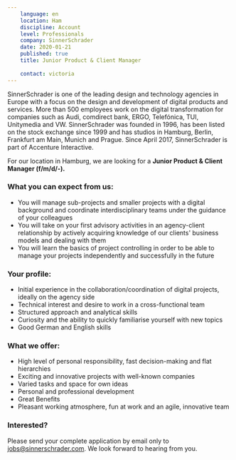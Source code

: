```yaml
---
    language: en
    location: Ham
    discipline: Account
    level: Professionals
    company: SinnerSchrader
    date: 2020-01-21
    published: true
    title: Junior Product & Client Manager 
     
    contact: victoria
---
```


SinnerSchrader is one of the leading design and technology agencies in Europe with a focus on the design and development of digital products and services. More than 500 employees work on the digital transformation for companies such as Audi, comdirect bank, ERGO, Telefónica, TUI, Unitymedia and VW. SinnerSchrader was founded in 1996, has been listed on the stock exchange since 1999 and has studios in Hamburg, Berlin, Frankfurt am Main, Munich and Prague. Since April 2017, SinnerSchrader is part of Accenture Interactive.
 
For our location in Hamburg, we are looking for a **Junior Product & Client Manager (f/m/d/-).**

### What you can expect from us:
 
- You will manage sub-projects and smaller projects with a digital background and coordinate interdisciplinary teams under the guidance of your colleagues
- You will take on your first advisory activities in an agency-client relationship by actively acquiring knowledge of our clients' business models and dealing with them
- You will learn the basics of project controlling in order to be able to manage your projects independently and successfully in the future

### Your profile:

- Initial experience in the collaboration/coordination of digital projects, ideally on the agency side
- Technical interest and desire to work in a cross-functional team
- Structured approach and analytical skills
- Curiosity and the ability to quickly familiarise yourself with new topics
- Good German and English skills

### What we offer:
 
- High level of personal responsibility, fast decision-making and flat hierarchies
- Exciting and innovative projects with well-known companies
- Varied tasks and space for own ideas
- Personal and professional development
- Great Benefits
- Pleasant working atmosphere, fun at work and an agile, innovative team
 
### Interested?

Please send your complete application by email only to <jobs@sinnerschrader.com>. We look forward to hearing from you.
